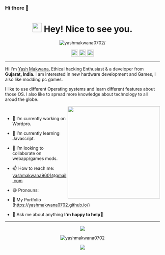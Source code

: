### Hi there 👋

<!--
**yashmakwana0702/yashmakwana0702** is a ✨ _special_ ✨ repository because its `README.md` (this file) appears on your GitHub profile.

Here are some ideas to get you started:
-->
<h1 align="center"><img src="https://emojis.slackmojis.com/emojis/images/1531849430/4246/blob-sunglasses.gif?1531849430" width="30"/> Hey! Nice to see you.</h1>

<p align="center"> <img src=https://komarev.com/ghpvc/?username=yashmakwana0702 alt=yashmakwana0702/> </p>

<p align="center">
<a href="https://www.instagram.com/yash_makwana_0702/" >
  <img alt="Yash's Insta" width="22px" src="/img/instagram.png" />
</a>
<a href="https://twitter.com/YashMak76568068">
  <img alt="Yash Makwana | Twitter" width="22px" src="https://raw.githubusercontent.com/peterthehan/peterthehan/master/assets/twitter.svg" />
</a>
<a href="https://www.linkedin.com/in/yash-makwana-231016196/">
  <img alt="Yash's LinkedIN" width="22px" src="https://raw.githubusercontent.com/peterthehan/peterthehan/master/assets/linkedin.svg" />
</a>

</p>

-----

<p>Hi I'm <a href="https://github.com/yashmakwana0702">Yash Makwana</a>, Ethical hacking Enthusiast & a developer from <img src="/img/india.png" width="14"/> <b>Gujarat, India</b>. I am interested in new hardware development and Games,  I also like modding pc games.<br>
<p>I like to use different Operating systems and learn different features about those OS. I also like to spread more knowledge about technology to all aroud the globe. </p>

<img src="/img/Hacking.gif" width="300" align='right'>

<br/>

- 🔭 I’m currently working on  Wordpro.

- 🌱 I’m currently learning Javascript.

- 👯 I’m looking to collaborate on webapp/games mods.

- 📫 How to reach me: yashmakwana9601@gmail.com

- 😄 Pronouns: 
 
- 👾 My Portfolio (https://yashmakwana0702.github.io/)

- 💬 Ask me about anything **I'm happy to help🤝**

----------

<div>
  <p align="center">
  <a href="https://github.com/ryo-ma/github-profile-trophy">
    <img align="center" margin="10" src="https://github-profile-trophy.vercel.app/?username=yashmakwana0702&column=7&margin-w=15&margin-h=15&theme=onedark"/>
  </a>
  </p>
</div>

<p align="center"> 
  <img src="https://github-readme-stats.vercel.app/api?username=yashmakwana0702&show_icons=true&theme=gotham" alt="yashmakwana0702" />
<p>
<p align="center">
  <IMG SRC="https://github-readme-stats.vercel.app/api/top-langs/?username=yashmakwana0702&theme=gotham&&layout=compact"/>
<p>
